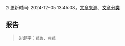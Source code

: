 :alarm_clock: 更新时间: 2024-12-05 13:45:08。[文章来源](/README.md)、[文章分类](/TAGS.md)

## 报告


> 关键字：`报告`、`月报`



